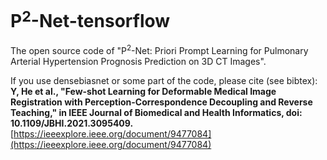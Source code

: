# P$^2$-Net-tensorflow
The open source code of  "P$^2$-Net: Priori Prompt Learning for Pulmonary Arterial Hypertension Prognosis Prediction on 3D CT Images". 

If you use densebiasnet or some part of the code, please cite (see bibtex):
**Y, He et al., "Few-shot Learning for Deformable Medical Image Registration with Perception-Correspondence Decoupling and Reverse Teaching," in IEEE Journal of Biomedical and Health Informatics, doi: 10.1109/JBHI.2021.3095409.** [https://ieeexplore.ieee.org/document/9477084](https://ieeexplore.ieee.org/document/9477084)
